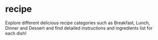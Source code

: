 # recipe
Explore different delicious recipe categories such as Breakfast, Lunch, Dinner and Dessert and find detailed instructions and ingredients list for each dish!
